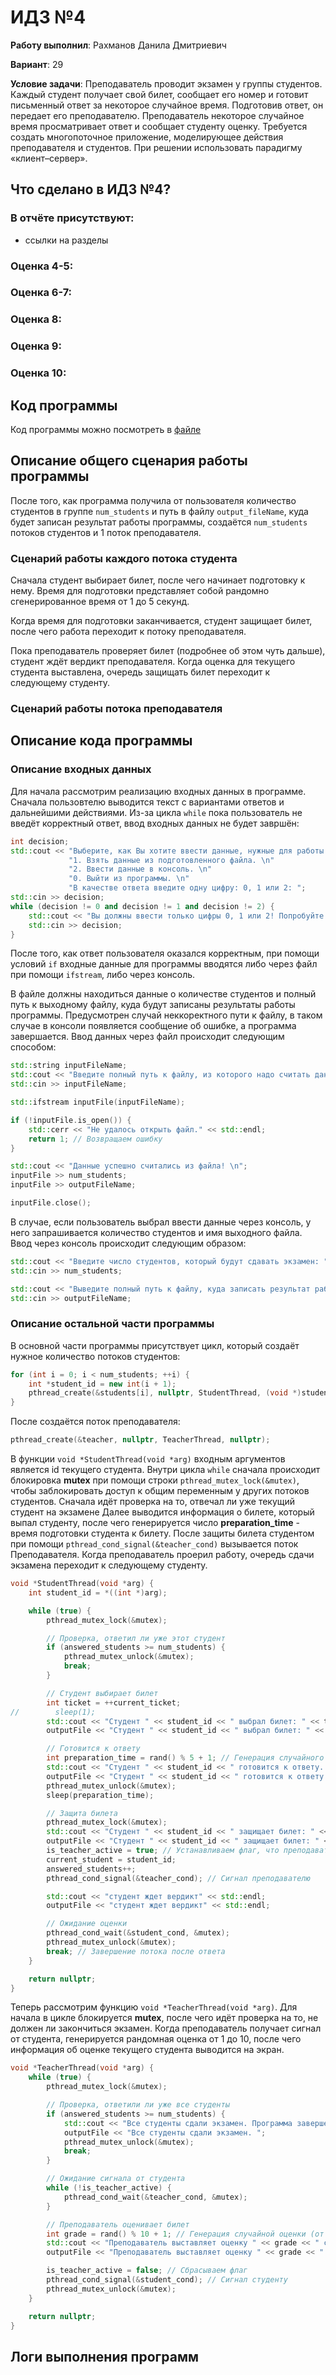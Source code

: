 # ИДЗ №4

__Работу выполнил__: Рахманов Данила Дмитриевич

__Вариант__: 29

__Условие задачи__: Преподаватель проводит экзамен у группы студентов. Каждый студент получает свой билет, сообщает его номер и готовит письменный ответ за некоторое случайное время. Подготовив ответ, он передает его преподавателю. Преподаватель некоторое случайное время просматривает ответ и сообщает студенту оценку. Требуется создать многопоточное приложение, моделирующее действия преподавателя и студентов. При решении использовать парадигму «клиент–сервер».

## Что сделано в ИДЗ №4?

### В отчёте присутствуют:
- ссылки на разделы
  
### Оценка 4-5:

### Оценка 6-7:

### Оценка 8:

### Оценка 9:

### Оценка 10:

## Код программы
Код программы можно посмотреть в [файле](main.cpp)

## Описание общего сценария работы программы
После того, как программа получила от пользователя количество студентов в группе `num_students` и путь в файлу `output_fileName`, куда будет записан результат работы программы, создаётся `num_students` потоков студентов и 1 поток преподавателя. 

### Сценарий работы каждого потока студента
Сначала студент выбирает билет, после чего начинает подготовку к нему. Время для подготовки представляет собой рандомно сгенерированное время от 1 до 5 секунд. 

Когда время для подготовки заканчивается, студент защищает билет, после чего работа переходит к потоку преподавателя.

Пока преподаватель проверяет билет (подробнее об этом чуть дальше), студент ждёт вердикт преподавателя. Когда оценка для текущего студента выставлена, очередь защищать билет переходит к следующему студенту.

### Сценарий работы потока преподавателя


## Описание кода программы
### Описание входных данных
Для начала рассмотрим реализацию входных данных в программе. Сначала пользовтелю выводится текст с вариантами ответов и дальнейшими действиями. Из-за цикла `while` пока пользователь не введёт корректный ответ, ввод входных данных не будет завршён:
```cpp
int decision;
std::cout << "Выберите, как Вы хотите ввести данные, нужные для работы программы: \n"
             "1. Взять данные из подготовленного файла. \n"
             "2. Ввести данные в консоль. \n"
             "0. Выйти из программы. \n"
             "В качестве ответа введите одну цифру: 0, 1 или 2: ";
std::cin >> decision;
while (decision != 0 and decision != 1 and decision != 2) {
    std::cout << "Вы должны ввести только цифры 0, 1 или 2! Попробуйте ещё раз: ";
    std::cin >> decision;
}
```

После того, как ответ пользователя оказался корректным, при помощи условий `if` входные данные для программы вводятся либо через файл при помощи `ifstream`, либо через консоль. 

В файле должны находиться данные о количестве студентов и полный путь к выходному файлу, куда будут записаны результаты работы программы. Предусмотрен случай неккоректного пути к файлу, в таком случае в консоли появляется сообщение об ошибке, а программа завершается. Ввод данных через файл происходит следующим способом:
```cpp
std::string inputFileName;
std::cout << "Введите полный путь к файлу, из которого надо считать данные: ";
std::cin >> inputFileName;

std::ifstream inputFile(inputFileName);

if (!inputFile.is_open()) {
    std::cerr << "Не удалось открыть файл." << std::endl;
    return 1; // Возвращаем ошибку
}

std::cout << "Данные успешно считались из файла! \n";
inputFile >> num_students;
inputFile >> outputFileName;

inputFile.close();
```

В случае, если пользователь выбрал ввести данные через консоль, у него запрашивается количество студентов и имя выходного файла. Ввод через консоль происходит следующим образом:
```cpp
std::cout << "Введите число студентов, который будут сдавать экзамен: ";
std::cin >> num_students;

std::cout << "Выведите полный путь к файлу, куда записать результат работы программы: ";
std::cin >> outputFileName;
```

### Описание остальной части программы
В основной части программы присутствует цикл, который создаёт нужное количество потоков студентов:
```cpp
for (int i = 0; i < num_students; ++i) {
    int *student_id = new int(i + 1);
    pthread_create(&students[i], nullptr, StudentThread, (void *)student_id);
}
```

После создаётся поток преподавателя:
```cpp
pthread_create(&teacher, nullptr, TeacherThread, nullptr);
```

В функции `void *StudentThread(void *arg)` входным аргументов является id текущего студента. Внутри цикла `while` сначала происходит блокировка **mutex** при помощи строки `pthread_mutex_lock(&mutex)`, чтобы заблокировать доступ к общим переменным у других потоков студентов. Сначала идёт проверка на то, отвечал ли уже текущий студент на экзамене Далее выводится информация о билете, который выпал студенту, после чего генерируется число **preparation_time** - время подготовки студента к билету. После защиты билета студентом при помощи `pthread_cond_signal(&teacher_cond)` вызывается поток Преподавателя. Когда преподаватель проерил работу, очередь сдачи экзамена переходит к следующему студенту. 
```cpp
void *StudentThread(void *arg) {
    int student_id = *((int *)arg);

    while (true) {
        pthread_mutex_lock(&mutex);

        // Проверка, ответил ли уже этот студент
        if (answered_students >= num_students) {
            pthread_mutex_unlock(&mutex);
            break;
        }

        // Студент выбирает билет
        int ticket = ++current_ticket;
//        sleep(1);
        std::cout << "Студент " << student_id << " выбрал билет: " << ticket << std::endl;
        outputFile << "Студент " << student_id << " выбрал билет: " << ticket << std::endl;

        // Готовится к ответу
        int preparation_time = rand() % 5 + 1; // Генерация случайного времени подготовки (от 1 до 5 секунд)
        std::cout << "Студент " << student_id << " готовится к ответу..." << std::endl;
        outputFile << "Студент " << student_id << " готовится к ответу..." << std::endl;
        pthread_mutex_unlock(&mutex);
        sleep(preparation_time);

        // Защита билета
        pthread_mutex_lock(&mutex);
        std::cout << "Студент " << student_id << " защищает билет: " << ticket << std::endl;
        outputFile << "Студент " << student_id << " защищает билет: " << ticket << std::endl;
        is_teacher_active = true; // Устанавливаем флаг, что преподаватель может действовать
        current_student = student_id;
        answered_students++;
        pthread_cond_signal(&teacher_cond); // Сигнал преподавателю

        std::cout << "студент ждет вердикт" << std::endl;
        outputFile << "студент ждет вердикт" << std::endl;

        // Ожидание оценки
        pthread_cond_wait(&student_cond, &mutex);
        pthread_mutex_unlock(&mutex);
        break; // Завершение потока после ответа
    }

    return nullptr;
}
```

Теперь рассмотрим функцию `void *TeacherThread(void *arg)`. Для начала в цикле блокируется **mutex**, после чего идёт проверка на то, не должен ли закончиться экзамен. Когда преподаватель получает сигнал от студента, генерируется рандомная оценка от 1 до 10, после чего информация об оценке текущего студента выводится на экран. 
```cpp
void *TeacherThread(void *arg) {
    while (true) {
        pthread_mutex_lock(&mutex);

        // Проверка, ответили ли уже все студенты
        if (answered_students >= num_students) {
            std::cout << "Все студенты сдали экзамен. Программа завершена. Результат записан в выходной файл.";
            outputFile << "Все студенты сдали экзамен. ";
            pthread_mutex_unlock(&mutex);
            break;
        }

        // Ожидание сигнала от студента
        while (!is_teacher_active) {
            pthread_cond_wait(&teacher_cond, &mutex);
        }

        // Преподаватель оценивает билет
        int grade = rand() % 10 + 1; // Генерация случайной оценки (от 1 до 10)
        std::cout << "Преподаватель выставляет оценку " << grade << " студенту " << current_student << std::endl;
        outputFile << "Преподаватель выставляет оценку " << grade << " студенту " << current_student << std::endl;

        is_teacher_active = false; // Сбрасываем флаг
        pthread_cond_signal(&student_cond); // Сигнал студенту
        pthread_mutex_unlock(&mutex);
    }

    return nullptr;
}
```

## Логи выполнения программ

